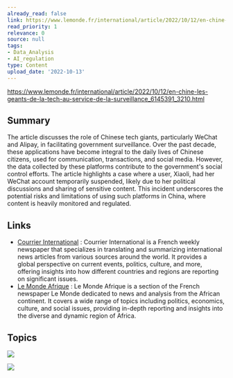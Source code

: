 ```yaml
---
already_read: false
link: https://www.lemonde.fr/international/article/2022/10/12/en-chine-les-geants-de-la-tech-au-service-de-la-surveillance_6145391_3210.html
read_priority: 1
relevance: 0
source: null
tags:
- Data_Analysis
- AI_regulation
type: Content
upload_date: '2022-10-13'
---
```


https://www.lemonde.fr/international/article/2022/10/12/en-chine-les-geants-de-la-tech-au-service-de-la-surveillance_6145391_3210.html
## Summary

The article discusses the role of Chinese tech giants, particularly WeChat and Alipay, in facilitating government surveillance. Over the past decade, these applications have become integral to the daily lives of Chinese citizens, used for communication, transactions, and social media. However, the data collected by these platforms contribute to the government's social control efforts. The article highlights a case where a user, Xiaoli, had her WeChat account temporarily suspended, likely due to her political discussions and sharing of sensitive content. This incident underscores the potential risks and limitations of using such platforms in China, where content is heavily monitored and regulated.
## Links

- [Courrier International](https://www.courrierinternational.com/) : Courrier International is a French weekly newspaper that specializes in translating and summarizing international news articles from various sources around the world. It provides a global perspective on current events, politics, culture, and more, offering insights into how different countries and regions are reporting on significant issues.
- [Le Monde Afrique](https://www.lemonde.fr/afrique/) : Le Monde Afrique is a section of the French newspaper Le Monde dedicated to news and analysis from the African continent. It covers a wide range of topics including politics, economics, culture, and social issues, providing in-depth reporting and insights into the diverse and dynamic region of Africa.

## Topics

![](topics/Platform/WeChat)

![](topics/Platform/Alipay)